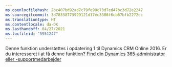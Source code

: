 ```yaml
---
ms.openlocfilehash: 2bc407bd92ad7c79fe90c73d7cd47bc3d72e2247
ms.sourcegitcommit: 3d78338773929121d17ec3386f6cb67bfb2272cc
ms.translationtype: HT
ms.contentlocale: da-DK
ms.lasthandoff: 04/27/2021
ms.locfileid: "5951247"
---
```

Denne funktion understøttes i opdatering 1 til Dynamics CRM Online 2016. Er du interesseret i at få denne funktion? [Find din Dynamics 365-administrator eller -supportmedarbejder](/dynamics365/customerengagement/on-premises/basics/find-administrator-support)